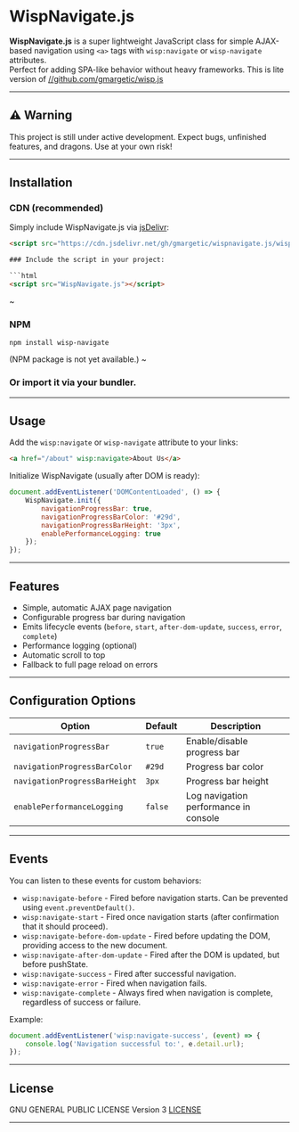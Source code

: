 
# WispNavigate.js

**WispNavigate.js** is a super lightweight JavaScript class for simple AJAX-based navigation using `<a>` tags with `wisp:navigate` or `wisp-navigate` attributes.  
Perfect for adding SPA-like behavior without heavy frameworks.
This is lite version of [//github.com/gmargetic/wisp.js](Wisp.js)

---

## ⚠️ **Warning**  
This project is still under active development. Expect bugs, unfinished features, and dragons. Use at your own risk!

---

## Installation

### CDN (recommended)

Simply include WispNavigate.js via [jsDelivr](https://www.jsdelivr.com/):

```html
<script src="https://cdn.jsdelivr.net/gh/gmargetic/wispnavigate.js/wisp-navigate.min.js"></script>

### Include the script in your project:

```html
<script src="WispNavigate.js"></script>
```

~
### NPM

`npm install wisp-navigate`

(NPM package is not yet available.)
~

### Or import it via your bundler.

---

## Usage

Add the `wisp:navigate` or `wisp-navigate` attribute to your links:

```html
<a href="/about" wisp:navigate>About Us</a>
```

Initialize WispNavigate (usually after DOM is ready):

```javascript
document.addEventListener('DOMContentLoaded', () => {
    WispNavigate.init({
        navigationProgressBar: true,
        navigationProgressBarColor: '#29d',
        navigationProgressBarHeight: '3px',
        enablePerformanceLogging: true
    });
});
```

---

## Features

- Simple, automatic AJAX page navigation
- Configurable progress bar during navigation
- Emits lifecycle events (`before`, `start`, `after-dom-update`, `success`, `error`, `complete`)
- Performance logging (optional)
- Automatic scroll to top
- Fallback to full page reload on errors

---

## Configuration Options

| Option                     | Default | Description |
| --------------------------- | ------- | ----------- |
| `navigationProgressBar`     | `true`  | Enable/disable progress bar |
| `navigationProgressBarColor`| `#29d`  | Progress bar color |
| `navigationProgressBarHeight`| `3px`  | Progress bar height |
| `enablePerformanceLogging`  | `false` | Log navigation performance in console |

---

## Events

You can listen to these events for custom behaviors:

- `wisp:navigate-before` - Fired before navigation starts. Can be prevented using `event.preventDefault()`.
- `wisp:navigate-start` - Fired once navigation starts (after confirmation that it should proceed).
- `wisp:navigate-before-dom-update` - Fired before updating the DOM, providing access to the new document.
- `wisp:navigate-after-dom-update` - Fired after the DOM is updated, but before pushState.
- `wisp:navigate-success` - Fired after successful navigation.
- `wisp:navigate-error` - Fired when navigation fails.
- `wisp:navigate-complete` - Always fired when navigation is complete, regardless of success or failure.

Example:

```javascript
document.addEventListener('wisp:navigate-success', (event) => {
    console.log('Navigation successful to:', e.detail.url);
});
```

---

## License

GNU GENERAL PUBLIC LICENSE Version 3
[LICENSE](LICENSE)

---
